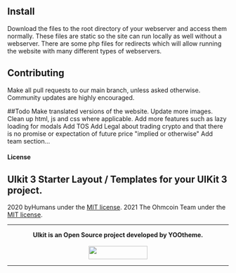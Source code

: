 

## Install
Download the files to the root directory of your webserver and access them normally. These files are static so the site can run locally as well without a webserver. There are some php files for redirects which will allow running the website with many different types of webservers.

## Contributing
Make all pull requests to our main branch, unless asked otherwise. Community updates are highly encouraged.

##Todo
Make translated versions of the website.
Update more images.
Clean up html, js and css where applicable.
Add more features such as lazy loading for modals
Add TOS
Add Legal about trading crypto and that there is no promise or expectation of future price "implied or otherwise"
Add team section...


####  License
## UIkit 3 Starter Layout / Templates for your UIKit 3 project.
2020 byHumans under the [MIT license](LICENSE).
2021 The Ohmcoin Team under the [MIT license](LICENSE).

---

<p align="center">
  <b>UIkit is an Open Source project developed by YOOtheme.</b>
  <br><br>
  <a href="https://yootheme.com" align="center">
      <img width="134" height="30" src="https://camo.githubusercontent.com/c5f5d696fa01a713c6e53adc115019f14e064f14/687474703a2f2f796f6f7468656d652e636f6d2f736974652f696d616765732f796f6f7468656d652d6c6f676f2e737667">
  </a>
</p>

---
